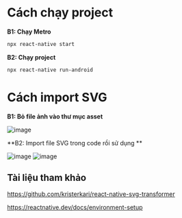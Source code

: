 # Cách chạy project
**B1: Chạy Metro**
```bash
npx react-native start
```
**B2: Chạy project**
```bash
npx react-native run-android
```

# Cách import SVG
**B1: Bỏ file ảnh vào thư mục asset**

![image](https://user-images.githubusercontent.com/86552382/199063036-787e6650-5064-40b4-aaca-d822e479a8b6.png)

**B2: Import file SVG trong code rồi sử dụng **

![image](https://user-images.githubusercontent.com/86552382/199063137-85c108e3-1e89-4ad2-8c5b-fe7ce92c318c.png)
![image](https://user-images.githubusercontent.com/86552382/199063387-7e4bf69d-f0c6-4749-bdec-eca4c5d3bca8.png)




## Tài liệu tham khảo
https://github.com/kristerkari/react-native-svg-transformer

https://reactnative.dev/docs/environment-setup
